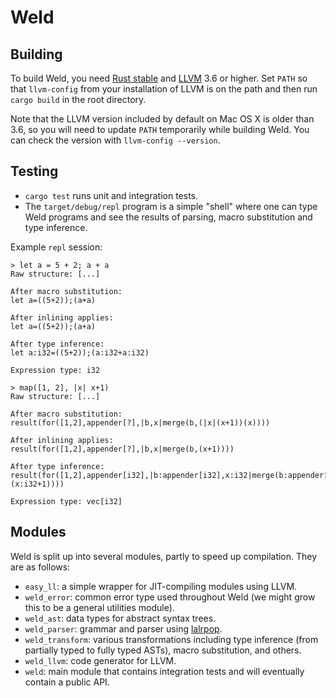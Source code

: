 # Weld

## Building

To build Weld, you need [Rust stable](http://rust-lang.org) and [LLVM](http://llvm.org) 3.6 or
higher. Set `PATH` so that `llvm-config` from your installation of LLVM is on the path and then
run `cargo build` in the root directory.

Note that the LLVM version included by default on Mac OS X is older than 3.6, so you will need
to update `PATH` temporarily while building Weld. You can check the version with
`llvm-config --version`.

## Testing

* `cargo test` runs unit and integration tests.
* The `target/debug/repl` program is a simple "shell" where one can type Weld programs and see
  the results of parsing, macro substitution and type inference.

Example `repl` session:
```
> let a = 5 + 2; a + a
Raw structure: [...]

After macro substitution:
let a=((5+2));(a+a)

After inlining applies:
let a=((5+2));(a+a)

After type inference:
let a:i32=((5+2));(a:i32+a:i32)

Expression type: i32

> map([1, 2], |x| x+1)
Raw structure: [...]

After macro substitution:
result(for([1,2],appender[?],|b,x|merge(b,(|x|(x+1))(x))))

After inlining applies:
result(for([1,2],appender[?],|b,x|merge(b,(x+1))))

After type inference:
result(for([1,2],appender[i32],|b:appender[i32],x:i32|merge(b:appender[i32],(x:i32+1))))

Expression type: vec[i32]
```

## Modules

Weld is split up into several modules, partly to speed up compilation. They are as follows:
* `easy_ll`: a simple wrapper for JIT-compiling modules using LLVM.
* `weld_error`: common error type used throughout Weld (we might grow this to be a general
  utilities module).
* `weld_ast`: data types for abstract syntax trees.
* `weld_parser`: grammar and parser using [lalrpop](https://github.com/nikomatsakis/lalrpop).
* `weld_transform`: various transformations including type inference (from partially typed to
  fully typed ASTs), macro substitution, and others.
* `weld_llvm`: code generator for LLVM.
* `weld`: main module that contains integration tests and will eventually contain a public API.